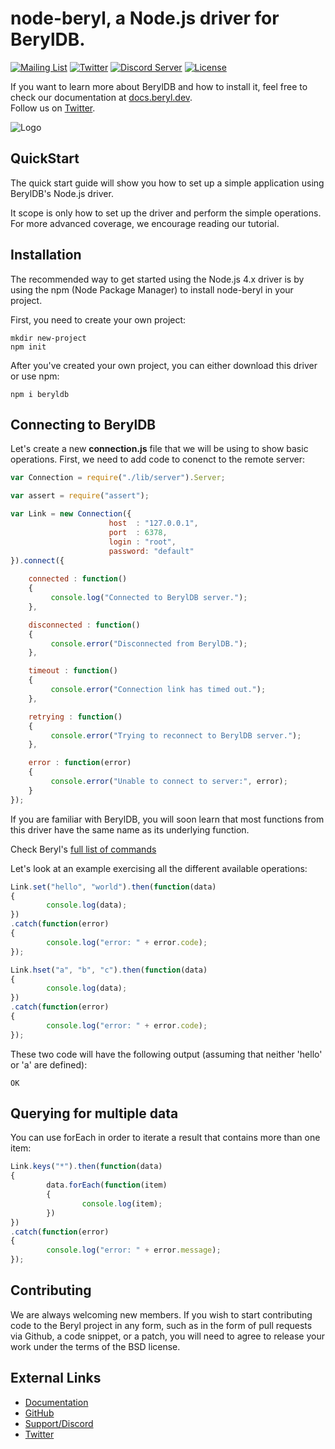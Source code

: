 
# node-beryl, a Node.js driver for BerylDB.

[![Mailing List](https://img.shields.io/badge/email-google%20groups-4285F4 "beryldb@googlegroups.com")](https://groups.google.com/g/beryldb)
[![Twitter](https://img.shields.io/twitter/follow/beryldb?color=%23179CF0&logo=twitter&style=flat-square "@beryldb on Twitter")](https://twitter.com/beryldb)
[![Discord Server](https://badgen.net/badge/icon/discord?icon=discord&label)](https://discord.gg/23f6w9sgAd)
[![License](https://img.shields.io/badge/License-BSD%203--Clause-blue.svg)](https://opensource.org/licenses/BSD-3-Clause)
<br>


If you want to learn more about BerylDB and how to install it, feel free to check our
documentation at [docs.beryl.dev](https://docs.beryl.dev/).<br>
Follow us on [Twitter](https://twitter.com/beryldb).

![Logo](https://static.beryl.dev/smaller.png)

## QuickStart

The quick start guide will show you how to set up a simple application using
BerylDB's Node.js driver.

It scope is only how to set up the driver and perform the simple operations.
For more advanced coverage, we encourage reading our tutorial.

## Installation

The recommended way to get started using the Node.js 4.x driver is by using the npm (Node Package Manager) to install
node-beryl in your project.

First, you need to create your own project:

```
mkdir new-project
npm init
```

After you've created your own project, you can either download this driver
or use npm:

```
npm i beryldb
```

## Connecting to BerylDB

Let's create a new **connection.js** file that we will be using to show
basic operations. First, we need to add code to conenct to the remote
server:

```javascript
var Connection = require("./lib/server").Server;

var assert = require("assert");

var Link = new Connection({
                      host  : "127.0.0.1",            
                      port  : 6378,           
                      login : "root",
                      password: "default"
}).connect({
  
    connected : function() 
    {
         console.log("Connected to BerylDB server.");
    },

    disconnected : function() 
    { 
         console.error("Disconnected from BerylDB.");
    },

    timeout : function() 
    {
         console.error("Connection link has timed out.");
    },

    retrying : function() 
    {
         console.error("Trying to reconnect to BerylDB server.");
    },

    error : function(error) 
    {
         console.error("Unable to connect to server:", error);
    }
});
```

If you are familiar with BerylDB, you will soon learn that most functions
from this driver have the same name as its underlying function. 

Check Beryl's [full list of commands](https://docs.beryl.dev/commands/)

Let's look at an example exercising all the different available operations:

```javascript
Link.set("hello", "world").then(function(data) 
{
        console.log(data);
})
.catch(function(error)
{
        console.log("error: " + error.code);
});
```

```javascript
Link.hset("a", "b", "c").then(function(data) 
{
        console.log(data);
})
.catch(function(error)
{
        console.log("error: " + error.code);
});
```

These two code will have the following output (assuming that neither 'hello'
or 'a' are defined):

```
OK
```

## Querying for multiple data

You can use forEach in order to iterate a result that contains more than one
item:

```javascript
Link.keys("*").then(function(data) 
{
        data.forEach(function(item)
        {
                console.log(item);
        })
})
.catch(function(error)
{
        console.log("error: " + error.message);
});
```

## Contributing

We are always welcoming new members. If you wish to start contributing code to the 
Beryl project in any form, such as in the form of pull requests via Github, 
a code snippet, or a patch, you will need to agree to release your work under the terms of the
BSD license.

## External Links

* [Documentation](https://docs.beryl.dev)
* [GitHub](https://github.com/beryldb/beryldb)
* [Support/Discord](https://discord.gg/23f6w9sgAd)
* [Twitter](https://twitter.com/beryldb)
